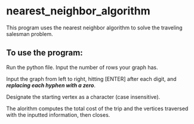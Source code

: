 # nearest_neighbor_algorithm
This program uses the nearest neighbor algorithm to solve the traveling salesman problem.

To use the program:
-------------------
Run the python file.
Input the number of rows your graph has.

Input the graph from left to right, hitting [ENTER] after each digit, and ***replacing each hyphen with a zero***.

Designate the starting vertex as a character (case insensitive).

The alorithm computes the total cost of the trip and the vertices traversed with the inputted information, then closes.
